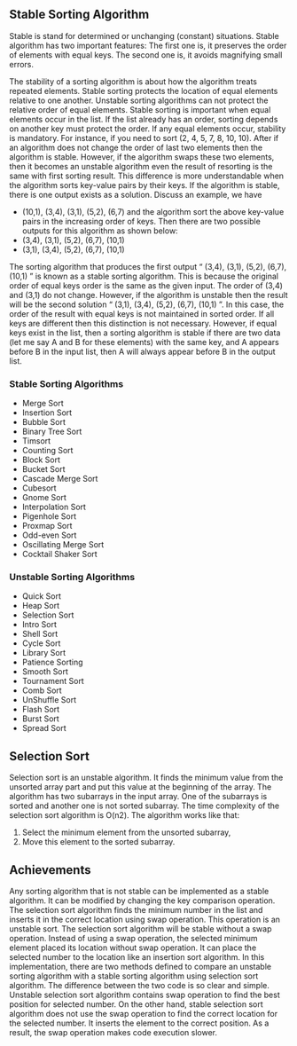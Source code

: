 ## Stable Sorting Algorithm 
Stable is stand for determined or unchanging (constant) situations.
Stable algorithm has two important features:
The first one is, it preserves the order of elements with equal keys.
The second one is, it avoids magnifying small errors.

The stability of a sorting algorithm is about how the algorithm treats repeated elements. Stable sorting protects the location of equal elements relative to one another. Unstable sorting algorithms can not protect the relative order of equal elements. Stable sorting is important when equal elements occur in the list. If the list already has an order, sorting depends on another key must protect the order. If any equal elements occur, stability is mandatory. 
For instance, if you need to sort (2, 4, 5, 7, 8, 10, 10). After if an algorithm does not change the order of last two elements then the algorithm is stable. However, if the algorithm swaps these two elements, then it becomes an unstable algorithm even the result of resorting is the same with first sorting result. 
This difference is more understandable when the algorithm sorts key-value pairs by their keys. If the algorithm is stable, there is one output exists as a solution. Discuss an example, we have 
- (10,1), (3,4), (3,1), (5,2), (6,7)
and the algorithm sort the above key-value pairs in the increasing order of keys. Then there are two possible outputs for this algorithm as shown below:
- (3,4), (3,1), (5,2), (6,7), (10,1)
- (3,1), (3,4), (5,2), (6,7), (10,1)

The sorting algorithm that produces the first output “ (3,4), (3,1), (5,2), (6,7), (10,1) ” is known as a stable sorting algorithm. This is because the original order of equal keys order is the same as the given input. The order of (3,4) and (3,1) do not change. However, if the algorithm is unstable then the result will be the second solution “ (3,1), (3,4), (5,2), (6,7), (10,1) ”. In this case, the order of the result with equal keys is not maintained in sorted order.
If all keys are different then this distinction is not necessary. However, if equal keys exist in the list, then a sorting algorithm is stable if there are two data (let me say A and B for these elements) with the same key, and A appears before B in the input list, then A will always appear before B in the output list.

### Stable Sorting Algorithms
- Merge Sort
- Insertion Sort
- Bubble Sort
- Binary Tree Sort
- Timsort
- Counting Sort 
- Block Sort
- Bucket Sort
- Cascade Merge Sort 
- Cubesort
- Gnome Sort
- Interpolation Sort
- Pigenhole Sort
-	Proxmap Sort
-	Odd-even Sort
-	Oscillating Merge Sort
-	Cocktail Shaker Sort

### Unstable Sorting Algorithms
-	Quick Sort
-	Heap Sort
-	Selection Sort 
-	Intro Sort 
-	Shell Sort
-	Cycle Sort
-	Library Sort
-	Patience Sorting
-	Smooth Sort
-	Tournament Sort
-	Comb Sort
-	UnShuffle Sort
-	Flash Sort
-	Burst Sort
-	Spread Sort

## Selection Sort
Selection sort is an unstable algorithm. It finds the minimum value from the unsorted array part and put this value at the beginning of the array. The algorithm has two subarrays in the input array. One of the subarrays is sorted and another one is not sorted subarray. The time complexity of the selection sort algorithm is O(n2).
The algorithm works like that:
1. Select the minimum element from the unsorted subarray,
2. Move this element to the sorted subarray.

## Achievements
Any sorting algorithm that is not stable can be implemented as a stable algorithm. It can be modified by changing the key comparison operation. The selection sort algorithm finds the minimum number in the list and inserts it in the correct location using swap operation. This operation is an unstable sort. The selection sort algorithm will be stable without a swap operation. Instead of using a swap operation, the selected minimum element placed its location without swap operation. It can place the selected number to the location like an insertion sort algorithm.
In this implementation, there are two methods defined to compare an unstable sorting algorithm with a stable sorting algorithm using selection sort algorithm. The difference between the two code is so clear and simple. Unstable selection sort algorithm contains swap operation to find the best position for selected number. On the other hand, stable selection sort algorithm does not use the swap operation to find the correct location for the selected number. It inserts the element to the correct position. As a result, the swap operation makes code execution slower.

